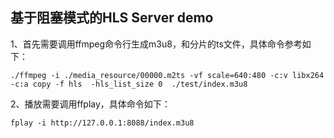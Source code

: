 ## 基于阻塞模式的HLS Server demo

1、首先需要调用ffmpeg命令行生成m3u8，和分片的ts文件，具体命令参考如下：

````shell
./ffmpeg -i ./media_resource/00000.m2ts -vf scale=640:480 -c:v libx264 -c:a copy -f hls  -hls_list_size 0  ./test/index.m3u8
````

2、播放需要调用ffplay，具体命令如下：

```shell
fplay -i http://127.0.0.1:8088/index.m3u8
```



